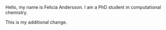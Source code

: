Hello, my name is Felicia Andersson. I am a PhD student in computational chemistry. 


This is my additional change.
